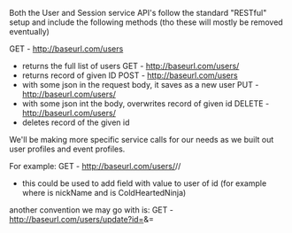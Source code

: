 Both the User and Session service API's follow the standard "RESTful" setup and include the following methods (tho these will mostly be removed eventually)

GET   - http://baseurl.com/users 
  - returns the full list of users
GET   - http://baseurl.com/users/<id> 
  - returns record of given ID
POST - http://baseurl.com/users 
  - with some json in the request body, it saves as a new user
PUT   - http://baseurl.com/users/<id> 
  - with some json int the body, overwrites record of given id 
DELETE - http://baseurl.com/users/<id> 
  - deletes record of the given id

We'll be making more specific service calls for our needs as we built out user profiles and event profiles.  

For example:
GET  - http://baseurl.com/users/<id>/<key>/<value> 
  - this could be used to add field <key> with value <value> to user of id <id>
    (for example where <key> is nickName and <value> is ColdHeartedNinja)

another convention we may go with is:
GET  - http://baseurl.com/users/update?id=<id>&<key>=<value>
